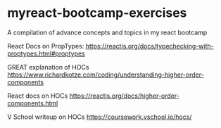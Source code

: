 # myreact-bootcamp-exercises
A compilation of advance concepts and topics in my react bootcamp

React Docs on PropTypes:
https://reactjs.org/docs/typechecking-with-proptypes.html#proptypes

GREAT explanation of HOCs
https://www.richardkotze.com/coding/understanding-higher-order-components

React docs on HOCs
https://reactjs.org/docs/higher-order-components.html

V School writeup on HOCs
https://coursework.vschool.io/hocs/
